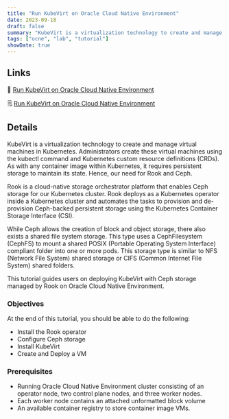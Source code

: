 ```yaml
---
title: "Run KubeVirt on Oracle Cloud Native Environment"
date: 2023-09-18
draft: false
summary: "KubeVirt is a virtualization technology to create and manage virtual machines in Kubernetes. Administrators create these virtual machines using the kubectl command and Kubernetes custom resource definitions (CRDs)."
tags: ["ocne", "lab", "tutorial"]
showDate: true
---
```


## Links

:crescent_moon: [Run KubeVirt on Oracle Cloud Native Environment](https://luna.oracle.com/lab/87d85c56-d929-45bc-aa8c-3f51cd584b2d)

:spiral_notepad: [Run KubeVirt on Oracle Cloud Native Environment](https://docs.oracle.com/en/learn/ocne-kubevirt/)

## Details

KubeVirt is a virtualization technology to create and manage virtual machines in Kubernetes. Administrators create these virtual machines using the kubectl command and Kubernetes custom resource definitions (CRDs). As with any container image within Kubernetes, it requires persistent storage to maintain its state. Hence, our need for Rook and Ceph.

Rook is a cloud-native storage orchestrator platform that enables Ceph storage for our Kubernetes cluster. Rook deploys as a Kubernetes operator inside a Kubernetes cluster and automates the tasks to provision and de-provision Ceph-backed persistent storage using the Kubernetes Container Storage Interface (CSI).

While Ceph allows the creation of block and object storage, there also exists a shared file system storage. This type uses a CephFilesystem (CephFS) to mount a shared POSIX (Portable Operating System Interface) compliant folder into one or more pods. This storage type is similar to NFS (Network File System) shared storage or CIFS (Common Internet File System) shared folders.

This tutorial guides users on deploying KubeVirt with Ceph storage managed by Rook on Oracle Cloud Native Environment.

### Objectives

At the end of this tutorial, you should be able to do the following:

- Install the Rook operator
- Configure Ceph storage
- Install KubeVirt
- Create and Deploy a VM

### Prerequisites

- Running Oracle Cloud Native Environment cluster consisting of an operator node, two control plane nodes, and three worker nodes.
- Each worker node contains an attached unformatted block volume
- An available container registry to store container image VMs.
